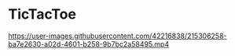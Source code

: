 # TicTacToe


https://user-images.githubusercontent.com/42216838/215306258-ba7e2630-a02d-4601-b258-9b7bc2a58495.mp4


